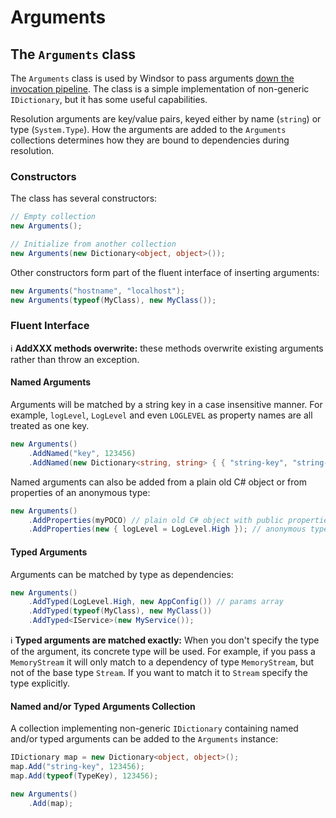 # Arguments

## The `Arguments` class

The `Arguments` class is used by Windsor to pass arguments [down the invocation pipeline](how-dependencies-are-resolved.md). The class is a simple implementation of non-generic `IDictionary`, but it has some useful capabilities.

Resolution arguments are key/value pairs, keyed either by name (`string`) or type (`System.Type`). How the arguments are added to the `Arguments` collections determines how they are bound to dependencies during resolution.

### Constructors

The class has several constructors:
```csharp
// Empty collection
new Arguments();

// Initialize from another collection
new Arguments(new Dictionary<object, object>());
```

Other constructors form part of the fluent interface of inserting arguments:
```csharp
new Arguments("hostname", "localhost");
new Arguments(typeof(MyClass), new MyClass());
```

### Fluent Interface

:information_source: **AddXXX methods overwrite:** these methods overwrite existing arguments rather than throw an exception.

#### Named Arguments

Arguments will be matched by a string key in a case insensitive manner. For example, `logLevel`, `LogLevel` and even `LOGLEVEL` as property names are all treated as one key.

```csharp
new Arguments()
	.AddNamed("key", 123456)
	.AddNamed(new Dictionary<string, string> { { "string-key", "string-value" } });
```

Named arguments can also be added from a plain old C# object or from properties of an anonymous type:
```csharp
new Arguments()
	.AddProperties(myPOCO) // plain old C# object with public properties
	.AddProperties(new { logLevel = LogLevel.High }); // anonymous type
```

#### Typed Arguments

Arguments can be matched by type as dependencies:

```csharp
new Arguments()
	.AddTyped(LogLevel.High, new AppConfig()) // params array
	.AddTyped(typeof(MyClass), new MyClass())
	.AddTyped<IService>(new MyService());
```

:information_source: **Typed arguments are matched exactly:** When you don't specify the type of the argument, its concrete type will be used. For example, if you pass a `MemoryStream` it will only match to a dependency of type `MemoryStream`, but not of the base type `Stream`. If you want to match it to `Stream` specify the type explicitly.

#### Named and/or Typed Arguments Collection

A collection implementing non-generic `IDictionary` containing named and/or typed arguments can be added to the `Arguments` instance:
```csharp
IDictionary map = new Dictionary<object, object>();
map.Add("string-key", 123456);
map.Add(typeof(TypeKey), 123456);

new Arguments()
 	.Add(map);
```
